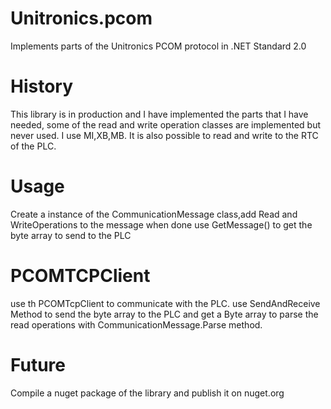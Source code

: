 # Unitronics.pcom
Implements parts of the Unitronics PCOM protocol in .NET Standard 2.0

# History
This library is in production and I have implemented the parts that I have needed, some of the read and write operation classes are implemented but never used. I use MI,XB,MB. It is also possible to read and write to the RTC of the PLC.

# Usage
Create a instance of the CommunicationMessage class,add Read and WriteOperations to the message
when done use GetMessage() to get the byte array to send to the PLC


# PCOMTCPClient
use th PCOMTcpClient to communicate with the PLC.
use SendAndReceive Method to send the byte array to the PLC and get a Byte array to parse the read operations with CommunicationMessage.Parse method.

# Future
Compile a nuget package of the library and publish it on nuget.org
